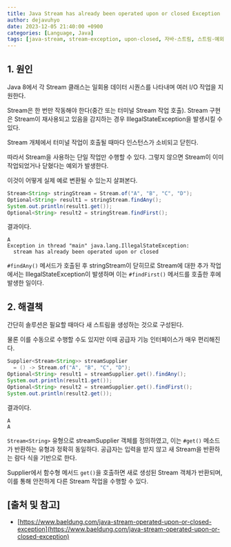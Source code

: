 ```yaml
---
title: Java Stream has already been operated upon or closed Exception
author: dejavuhyo
date: 2023-12-05 21:40:00 +0900
categories: [Language, Java]
tags: [java-stream, stream-exception, upon-closed, 자바-스트림, 스트림-예외]
---
```


## 1. 원인
Java 8에서 각 Stream 클래스는 일회용 데이터 시퀀스를 나타내며 여러 I/O 작업을 지원한다.

Stream은 한 번만 작동해야 한다(중간 또는 터미널 Stream 작업 호출). Stream 구현은 Stream이 재사용되고 있음을 감지하는 경우 IllegalStateException을 발생시킬 수 있다.

Stream 개체에서 터미널 작업이 호출될 때마다 인스턴스가 소비되고 닫힌다.

따라서 Stream을 사용하는 단일 작업만 수행할 수 있다. 그렇지 않으면 Stream이 이미 작업되었거나 닫혔다는 예외가 발생한다.

이것이 어떻게 실제 예로 변환될 수 있는지 살펴본다.

```java
Stream<String> stringStream = Stream.of("A", "B", "C", "D");
Optional<String> result1 = stringStream.findAny(); 
System.out.println(result1.get()); 
Optional<String> result2 = stringStream.findFirst();
```

결과이다.

```text
A
Exception in thread "main" java.lang.IllegalStateException: 
  stream has already been operated upon or closed
```

`#findAny()` 메서드가 호출된 후 stringStream이 닫히므로 Stream에 대한 추가 작업에서는 IllegalStateException이 발생하며 이는 `#findFirst()` 메서드를 호출한 후에 발생한 일이다.

## 2. 해결책
간단히 솔루션은 필요할 때마다 새 스트림을 생성하는 것으로 구성된다.

물론 이를 수동으로 수행할 수도 있지만 이때 공급자 기능 인터페이스가 매우 편리해진다.

```java
Supplier<Stream<String>> streamSupplier 
  = () -> Stream.of("A", "B", "C", "D");
Optional<String> result1 = streamSupplier.get().findAny();
System.out.println(result1.get());
Optional<String> result2 = streamSupplier.get().findFirst();
System.out.println(result2.get());
```

결과이다.

```text
A
A
```

`Stream<String>` 유형으로 streamSupplier 객체를 정의하였고, 이는 `#get()` 메소드가 반환하는 유형과 정확히 동일하다. 공급자는 입력을 받지 않고 새 Stream을 반환하는 람다 식을 기반으로 한다.

Supplier에서 함수형 메서드 `get()`을 호출하면 새로 생성된 Stream 객체가 반환되며, 이를 통해 안전하게 다른 Stream 작업을 수행할 수 있다.

## [출처 및 참고]
* [https://www.baeldung.com/java-stream-operated-upon-or-closed-exception](https://www.baeldung.com/java-stream-operated-upon-or-closed-exception)
